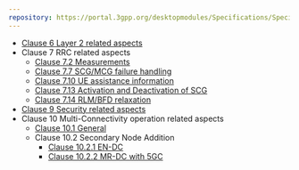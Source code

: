 ```yaml
---
repository: https://portal.3gpp.org/desktopmodules/Specifications/SpecificationDetails.aspx?specificationId=3198
---
```


- [Clause 6 Layer 2 related aspects](./3GPP%20TS%2037.340%20clause%206.md)
- Clause 7 RRC related aspects
	- [Clause 7.2 Measurements](./3GPP%20TS%2037.340%20clause%207.2.md)
	- [Clause 7.7 SCG/MCG failure handling](./3GPP%20TS%2037.340%20clause%207.7.md)
	- [Clause 7.10 UE assistance information](./3GPP%20TS%2037.340%20clause%207.10.md)
	- [Clause 7.13 Activation and Deactivation of SCG](./3GPP%20TS%2037.340%20clause%207.13.md)
	- [Clause 7.14 RLM/BFD relaxation](./3GPP%20TS%2037.340%20clause%207.14.md)
- [Clause 9 Security related aspects](./3GPP%20TS%2037.340%20clause%209.md)
- Clause 10 Multi-Connectivity operation related aspects
	- [Clause 10.1 General](./3GPP%20TS%20373.40%20clause%2010.1.md)
	- Clause 10.2 Secondary Node Addition
		- [Clause 10.2.1 EN-DC](./3GPP%20TS%2037.340%20clause%2010.2.1.md)
		- [Clause 10.2.2 MR-DC with 5GC](./3GPP%20TS%2037.340%20clause%2010.2.2.md)
